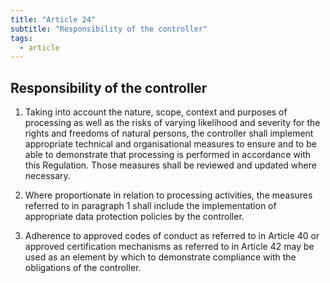 ```yaml
---
title: "Article 24"
subtitle: "Responsibility of the controller"
tags:
  - article
---
```

## Responsibility of the controller

1. Taking into account the nature, scope, context and purposes of processing as well as the risks of varying likelihood and severity for the rights and freedoms of natural persons, the controller shall implement appropriate technical and organisational measures to ensure and to be able to demonstrate that processing is performed in accordance with this Regulation. Those measures shall be reviewed and updated where necessary.

2. Where proportionate in relation to processing activities, the measures referred to in paragraph 1 shall include the implementation of appropriate data protection policies by the controller.

3. Adherence to approved codes of conduct as referred to in Article 40 or approved certification mechanisms as referred to in Article 42 may be used as an element by which to demonstrate compliance with the obligations of the controller.

